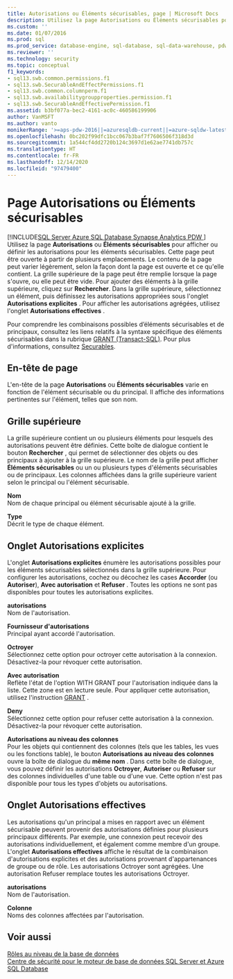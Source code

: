 ```yaml
---
title: Autorisations ou Éléments sécurisables, page | Microsoft Docs
description: Utilisez la page Autorisations ou Éléments sécurisables pour afficher ou définir les autorisations pour les éléments sécurisables dans SQL Server.
ms.custom: ''
ms.date: 01/07/2016
ms.prod: sql
ms.prod_service: database-engine, sql-database, sql-data-warehouse, pdw
ms.reviewer: ''
ms.technology: security
ms.topic: conceptual
f1_keywords:
- sql13.swb.common.permissions.f1
- sql13.swb.SecurableAndEffectPermissions.f1
- sql13.swb.common.columnperm.f1
- sql13.swb.availabilitygroupproperties.permission.f1
- sql13.swb.SecurableAndEffectivePermission.f1
ms.assetid: b3bf077a-bec2-4161-ac0c-460586199906
author: VanMSFT
ms.author: vanto
monikerRange: '>=aps-pdw-2016||=azuresqldb-current||=azure-sqldw-latest||>=sql-server-2016||>=sql-server-linux-2017||=azuresqldb-mi-current'
ms.openlocfilehash: 0bc202f99dfc1bcc067b3baf7f7606506f318d3d
ms.sourcegitcommit: 1a544cf4dd2720b124c3697d1e62ae7741db757c
ms.translationtype: HT
ms.contentlocale: fr-FR
ms.lasthandoff: 12/14/2020
ms.locfileid: "97479400"
---
```

# <a name="permissions-or-securables-page"></a>Page Autorisations ou Éléments sécurisables
[!INCLUDE[SQL Server Azure SQL Database Synapse Analytics PDW ](../../includes/applies-to-version/sql-asdb-asdbmi-asa-pdw.md)]
  Utilisez la page **Autorisations** ou **Éléments sécurisables** pour afficher ou définir les autorisations pour les éléments sécurisables. Cette page peut être ouverte à partir de plusieurs emplacements. Le contenu de la page peut varier légèrement, selon la façon dont la page est ouverte et ce qu'elle contient. La grille supérieure de la page peut être remplie lorsque la page s'ouvre, ou elle peut être vide. Pour ajouter des éléments à la grille supérieure, cliquez sur **Rechercher**. Dans la grille supérieure, sélectionnez un élément, puis définissez les autorisations appropriées sous l'onglet **Autorisations explicites** . Pour afficher les autorisations agrégées, utilisez l'onglet **Autorisations effectives** .  
  
 Pour comprendre les combinaisons possibles d’éléments sécurisables et de principaux, consultez les liens relatifs à la syntaxe spécifique des éléments sécurisables dans la rubrique [GRANT &#40;Transact-SQL&#41;](../../t-sql/statements/grant-transact-sql.md). Pour plus d'informations, consultez [Securables](../../relational-databases/security/securables.md).  
  
## <a name="page-header"></a>En-tête de page  
 L'en-tête de la page **Autorisations** ou **Éléments sécurisables** varie en fonction de l'élément sécurisable ou du principal. Il affiche des informations pertinentes sur l'élément, telles que son nom.  
  
## <a name="upper-grid"></a>Grille supérieure  
 La grille supérieure contient un ou plusieurs éléments pour lesquels des autorisations peuvent être définies. Cette boîte de dialogue contient le bouton **Rechercher** , qui permet de sélectionner des objets ou des principaux à ajouter à la grille supérieure. Le nom de la grille peut afficher **Éléments sécurisables** ou un ou plusieurs types d'éléments sécurisables ou de principaux. Les colonnes affichées dans la grille supérieure varient selon le principal ou l'élément sécurisable.  
  
 **Nom**  
 Nom de chaque principal ou élément sécurisable ajouté à la grille.  
  
 **Type**  
 Décrit le type de chaque élément.  
  
## <a name="explicit-tab"></a>Onglet Autorisations explicites  
 L'onglet **Autorisations explicites** énumère les autorisations possibles pour les éléments sécurisables sélectionnés dans la grille supérieure. Pour configurer les autorisations, cochez ou décochez les cases **Accorder** (ou **Autoriser**), **Avec autorisation** et **Refuser** . Toutes les options ne sont pas disponibles pour toutes les autorisations explicites.  
  
 **autorisations**  
 Nom de l'autorisation.  
  
 **Fournisseur d'autorisations**  
 Principal ayant accordé l'autorisation.  
  
 **Octroyer**  
 Sélectionnez cette option pour octroyer cette autorisation à la connexion. Désactivez-la pour révoquer cette autorisation.  
  
 **Avec autorisation**  
 Reflète l'état de l'option WITH GRANT pour l'autorisation indiquée dans la liste. Cette zone est en lecture seule. Pour appliquer cette autorisation, utilisez l'instruction [GRANT](../../t-sql/statements/grant-transact-sql.md) .  
  
 **Deny**  
 Sélectionnez cette option pour refuser cette autorisation à la connexion. Désactivez-la pour révoquer cette autorisation.  
  
 **Autorisations au niveau des colonnes**  
 Pour les objets qui contiennent des colonnes (tels que les tables, les vues ou les fonctions table), le bouton **Autorisations au niveau des colonnes** ouvre la boîte de dialogue du **même nom** . Dans cette boîte de dialogue, vous pouvez définir les autorisations **Octroyer**, **Autoriser** ou **Refuser** sur des colonnes individuelles d'une table ou d'une vue. Cette option n'est pas disponible pour tous les types d'objets ou autorisations.  
  
## <a name="effective-tab"></a>Onglet Autorisations effectives  
 Les autorisations qu'un principal a mises en rapport avec un élément sécurisable peuvent provenir des autorisations définies pour plusieurs principaux différents. Par exemple, une connexion peut recevoir des autorisations individuellement, et également comme membre d'un groupe. L'onglet **Autorisations effectives** affiche le résultat de la combinaison d'autorisations explicites et des autorisations provenant d'appartenances de groupe ou de rôle. Les autorisations Octroyer sont agrégées. Une autorisation Refuser remplace toutes les autorisations Octroyer.  
  
 **autorisations**  
 Nom de l'autorisation.  
  
 **Colonne**  
 Noms des colonnes affectées par l'autorisation.  
  
## <a name="see-also"></a>Voir aussi  
 [Rôles au niveau de la base de données](../../relational-databases/security/authentication-access/database-level-roles.md)   
 [Centre de sécurité pour le moteur de base de données SQL Server et Azure SQL Database](../../relational-databases/security/security-center-for-sql-server-database-engine-and-azure-sql-database.md)  
  
  
